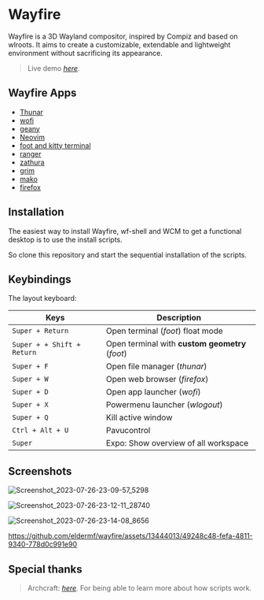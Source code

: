 # Wayfire

Wayfire is a 3D Wayland compositor, inspired by Compiz and based on wlroots.
It aims to create a customizable, extendable and lightweight environment without sacrificing its appearance.
> Live demo [_here_](https://www.example.com). 

## Wayfire Apps
* [Thunar](#general-information)
* [wofi](#technologies-used)
* [geany](#features)
* [Neovim](#screenshots)
* [foot and kitty terminal](#setup)
* [ranger](#usage)
* [zathura](#project-status)
* [grim](#room-for-improvement)
* [mako](#acknowledgements)
* [firefox](#contact)


## Installation

The easiest way to install Wayfire, wf-shell and WCM to get a functional desktop is to use the install scripts.

So clone this repository and start the sequential installation of the scripts.


## Keybindings

The layout keyboard:

| Keys | Description |
| --- | --- |
| `Super + Return` | Open terminal (*foot*) float mode |
| `Super + + Shift + Return` | Open terminal with **custom geometry** (*foot*) |
| `Super + F` | Open file manager (*thunar*) |
| `Super + W` | Open web browser (*firefox*) |
| `Super + D` | Open app launcher (*wofi*) |
| `Super + X` | Powermenu launcher (*wlogout*) |
| `Super + Q` | Kill active window |
| `Ctrl + Alt + U` | Pavucontrol |
| `Super` | Expo: Show overview of all workspace |


## Screenshots

![Screenshot_2023-07-26-23-09-57_5298](https://github.com/eldermf/wayfire/assets/13444013/e703d557-951a-4d4d-b053-2f06675ee341)


![Screenshot_2023-07-26-23-12-11_28740](https://github.com/eldermf/wayfire/assets/13444013/65cdbf9d-69ae-4312-a740-256fa24e0304)


![Screenshot_2023-07-26-23-14-08_8656](https://github.com/eldermf/wayfire/assets/13444013/84dee55e-c03f-4772-96c7-c1397cfbc333)



https://github.com/eldermf/wayfire/assets/13444013/49248c48-fefa-4811-9340-778d0c991e90


## Special thanks

> Archcraft: [_here_](https://github.com/archcraft-os). For being able to learn more about how scripts work.
